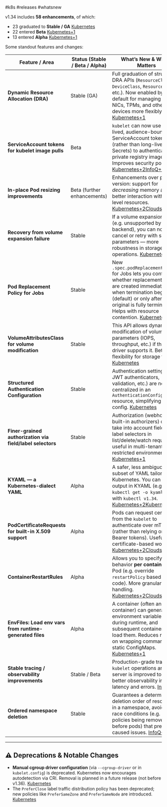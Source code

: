 #k8s #releases #whatsnew

v1.34 includes **58 enhancements**, of which:
- 23 graduated to **Stable / GA** [Kubernetes](https://kubernetes.io/blog/2025/08/27/kubernetes-v1-34-release/?utm_source=chatgpt.com)
- 22 entered **Beta** [Kubernetes+1](https://kubernetes.io/blog/2025/08/27/kubernetes-v1-34-release/?utm_source=chatgpt.com)
- 13 entered **Alpha** [Kubernetes+1](https://kubernetes.io/blog/2025/08/27/kubernetes-v1-34-release/?utm_source=chatgpt.com)

Some standout features and changes:

| Feature / Area                                            | Status (Stable / Beta / Alpha) | What’s New & Why It Matters                                                                                                                                                                                                                                                                                                        |
| --------------------------------------------------------- | ------------------------------ | ---------------------------------------------------------------------------------------------------------------------------------------------------------------------------------------------------------------------------------------------------------------------------------------------------------------------------------- |
| **Dynamic Resource Allocation (DRA)**                     | Stable (GA)                    | Full graduation of structured DRA APIs (`ResourceClaim`, `DeviceClass`, `ResourceSlice`, etc.). Now enabled by default for managing GPUs, NICs, TPMs, and other devices more flexibly. [Kubernetes+1](https://kubernetes.io/blog/2025/08/27/kubernetes-v1-34-release/?utm_source=chatgpt.com)                                      |
| **ServiceAccount tokens for kubelet image pulls**         | Beta                           | `kubelet` can now use short-lived, audience-bound ServiceAccount tokens (rather than long-lived node Secrets) to authenticate to private registry image pulls. Improves security posture. [Kubernetes+2InfoQ+2](https://kubernetes.io/blog/2025/08/27/kubernetes-v1-34-release/?utm_source=chatgpt.com)                            |
| **In-place Pod resizing improvements**                    | Beta (further enhancements)    | Enhancements over prior version: support for _decreasing_ memory and better interaction with Pod-level resources. [Kubernetes+2Cloudsmith+2](https://kubernetes.io/blog/2025/08/27/kubernetes-v1-34-release/?utm_source=chatgpt.com)                                                                                               |
| **Recovery from volume expansion failure**                | Stable                         | If a volume expansion fails (e.g. unsupported by backend), you can now cancel or retry with smaller parameters — more robustness in storage operations. [Kubernetes+1](https://kubernetes.io/blog/2025/08/27/kubernetes-v1-34-release/?utm_source=chatgpt.com)                                                                     |
| **Pod Replacement Policy for Jobs**                       | Stable                         | New `.spec.podReplacementPolicy` for Jobs lets you control whether replacement pods are created immediately when termination begins (default) or only after the original is fully terminated. Helps with resource contention. [Kubernetes](https://kubernetes.io/blog/2025/08/27/kubernetes-v1-34-release/?utm_source=chatgpt.com) |
| **VolumeAttributesClass for volume modification**         | Stable                         | This API allows dynamic modification of volume parameters (IOPS, throughput, etc.) if the CSI driver supports it. Better flexibility for storage tuning. [Kubernetes](https://kubernetes.io/blog/2025/08/27/kubernetes-v1-34-release/?utm_source=chatgpt.com)                                                                      |
| **Structured Authentication Configuration**               | Stable                         | Authentication settings (e.g. JWT authenticators, validation, etc.) are now centralized in an `AuthenticationConfiguration` resource, simplifying cluster config. [Kubernetes](https://kubernetes.io/blog/2025/08/27/kubernetes-v1-34-release/?utm_source=chatgpt.com)                                                             |
| **Finer-grained authorization via field/label selectors** | Stable                         | Authorization (webhooks, built-in authorizers) can now take into account field or label selectors in list/delete/watch requests — useful in multi-tenant or restricted environments. [Kubernetes+1](https://kubernetes.io/blog/2025/08/27/kubernetes-v1-34-release/?utm_source=chatgpt.com)                                        |
| **KYAML — a Kubernetes-dialect YAML**                     | Alpha                          | A safer, less ambiguous subset of YAML tailored to Kubernetes. You can request output in KYAML (e.g. `kubectl get -o kyaml …`) with `kubectl v1.34`. [Kubernetes+2Kubernetes+2](https://kubernetes.io/blog/2025/08/27/kubernetes-v1-34-release/?utm_source=chatgpt.com)                                                            |
| **PodCertificateRequests for built-in X.509 support**     | Alpha                          | Pods can request certificates from the `kubelet` to authenticate over mTLS (rather than relying only on Bearer tokens). Useful for certificate-based workflows. [Kubernetes+2Cloudsmith+2](https://kubernetes.io/blog/2025/08/27/kubernetes-v1-34-release/?utm_source=chatgpt.com)                                                 |
| **ContainerRestartRules**                                 | Alpha                          | Allows you to specify restart behavior **per container** in a Pod (e.g. override `restartPolicy` based on exit code). More granular fault-handling. [Kubernetes+2Cloudsmith+2](https://kubernetes.io/blog/2025/08/27/kubernetes-v1-34-release/?utm_source=chatgpt.com)                                                             |
| **EnvFiles: Load env vars from runtime-generated files**  | Alpha                          | A container (often an init container) can generate environment variable files during runtime, and subsequent containers can load them. Reduces reliance on wrapping commands or static ConfigMaps. [Kubernetes+1](https://kubernetes.io/blog/2025/08/27/kubernetes-v1-34-release/?utm_source=chatgpt.com)                          |
| **Stable tracing / observability improvements**           | Stable / Beta                  | Production-grade tracing of `kubelet` operations and API server is improved to provide better observability into latency and errors. [InfoQ+1](https://www.infoq.com/news/2025/09/kubernetes-1-34/?utm_source=chatgpt.com)                                                                                                         |
| **Ordered namespace deletion**                            | Stable                         | Guarantees a deterministic deletion order of resources in a namespace, avoiding race conditions (e.g. network policies being removed before pods) that previously caused issues. [InfoQ+1](https://www.infoq.com/news/2025/09/kubernetes-1-34/?utm_source=chatgpt.com)                                                             |

---
## ⚠️ Deprecations & Notable Changes

- **Manual cgroup driver configuration** (via `--cgroup-driver` or in `kubelet.config`) is deprecated. Kubernetes now encourages autodetection via CRI. Removal is planned in a future release (not before v1.36). [Kubernetes](https://kubernetes.io/blog/2025/08/27/kubernetes-v1-34-release/?utm_source=chatgpt.com)
- The `PreferClose` label traffic distribution policy has been deprecated; new policies like `PreferSameZone` and `PreferSameNode` are introduced. [Kubernetes](https://kubernetes.io/blog/2025/08/27/kubernetes-v1-34-release/?utm_source=chatgpt.com)